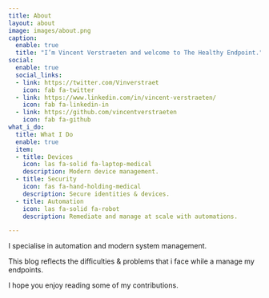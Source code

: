 ```yaml
---
title: About
layout: about
image: images/about.png
caption:
  enable: true
  title: "I’m Vincent Verstraeten and welcome to The Healthy Endpoint."
social:
  enable: true
  social_links:
  - link: https://twitter.com/Vinverstraet
    icon: fab fa-twitter
  - link: https://www.linkedin.com/in/vincent-verstraeten/
    icon: fab fa-linkedin-in
  - link: https://github.com/vincentverstraeten
    icon: fab fa-github
what_i_do:
  title: What I Do
  enable: true
  item:
  - title: Devices
    icon: las fa-solid fa-laptop-medical
    description: Modern device management.
  - title: Security
    icon: fas fa-hand-holding-medical
    description: Secure identities & devices.
  - title: Automation
    icon: las fa-solid fa-robot
    description: Remediate and manage at scale with automations.

---
```

I specialise in automation and modern system management. 

This blog reflects the difficulties & problems that i face while a manage my endpoints.

I hope you enjoy reading some of my contributions.